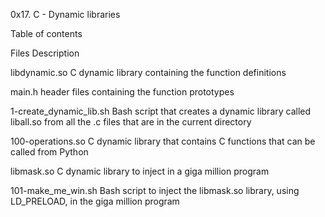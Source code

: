0x17. C - Dynamic libraries

Table of contents

Files	Description

libdynamic.so	C dynamic library containing the function definitions

main.h header files containing the function prototypes

1-create_dynamic_lib.sh	Bash script that creates a dynamic library called liball.so from all the .c files that are in the current directory

100-operations.so	C dynamic library that contains C functions that can be called from Python

libmask.so	C dynamic library to inject in a giga million program

101-make_me_win.sh	Bash script to inject the libmask.so library, using LD_PRELOAD, in the giga million program
